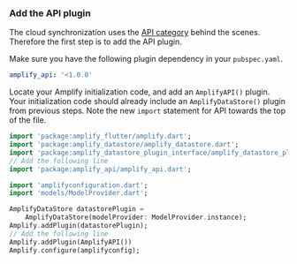 ### Add the API plugin

The cloud synchronization uses the [API category](~/lib/graphqlapi/getting-started.md) behind the scenes. Therefore the first step is to add the API plugin.

Make sure you have the following plugin dependency in your `pubspec.yaml`.

```yaml
amplify_api: '<1.0.0'
```

Locate your Amplify initialization code, and add an `AmplifyAPI()` plugin. Your initialization code should already include an `AmplifyDataStore()` plugin from previous steps. Note the new `import` statement for API towards the top of the file.

```dart
import 'package:amplify_flutter/amplify.dart';
import 'package:amplify_datastore/amplify_datastore.dart';
import 'package:amplify_datastore_plugin_interface/amplify_datastore_plugin_interface.dart';
// Add the following line
import 'package:amplify_api/amplify_api.dart';

import 'amplifyconfiguration.dart';
import 'models/ModelProvider.dart';
```

```dart
AmplifyDataStore datastorePlugin =
    AmplifyDataStore(modelProvider: ModelProvider.instance);
Amplify.addPlugin(datastorePlugin);
// Add the following line
Amplify.addPlugin(AmplifyAPI())
Amplify.configure(amplifyconfig);
```
